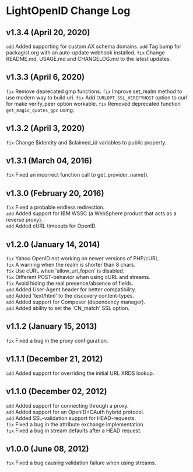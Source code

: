 # LightOpenID Change Log

## v1.3.4 (April 20, 2020)
`add` Added supporting for custom AX schema domains.
`add` Tag bump for packagist.org with an auto-update webhook installed.
`fix` Change README.md, USAGE.md and CHANGELOG.md to the latest updates.

## v1.3.3 (April 6, 2020)
`fix` Remove deprecated gmp functions.
`fix` Improve set_realm method to use modern way to build uri.
`fix` Add `CURLOPT_SSL_VERIFYHOST` option to curl for make verify_peer option workable.
`fix` Removed deprecated function `get_magic_quotes_gpc` using.

## v1.3.2 (April 3, 2020)
`fix` Change $identity and $claimed_id variables to public property.

## v1.3.1 (March 04, 2016)

`fix` Fixed an incorrect function call to get_provider_name().  

## v1.3.0 (February 20, 2016)

`fix` Fixed a probable endless redirection.  
`add` Added support for IBM WSSC (a WebSphere product that acts as a reverse proxy).  
`add` Added cURL timeouts for OpenID.  

## v1.2.0 (January 14, 2014)

`fix` Yahoo OpenID not working on newer versions of PHP/cURL.  
`fix` A warning when the realm is shorter than 8 chars.  
`fix` Use cURL when 'allow_url_fopen' is disabled.  
`fix` Different POST-behavior when using cURL and streams.  
`fix` Avoid hiding the real presence/absence of fields.  
`add` Added User-Agent header for better compatibility.  
`add` Added 'text/html' to the discovery content-types.  
`add` Added support for Composer (dependency manager).  
`add` Added ability to set the 'CN_match' SSL option.  


## v1.1.2 (January 15, 2013)

`fix` Fixed a bug in the proxy configuration.  


## v1.1.1 (December 21, 2012)

`add` Added support for overriding the initial URL XRDS lookup.  


## v1.1.0 (December 02, 2012)

`add` Added support for connecting through a proxy.  
`add` Added support for an OpenID+OAuth hybrid protocol.  
`add` Added SSL-validation support for HEAD-requests.  
`fix` Fixed a bug in the attribute exchange implementation.  
`fix` Fixed a bug in stream defaults after a HEAD request.  


## v1.0.0 (June 08, 2012)
`fix` Fixed a bug causing validation failure when using streams.
